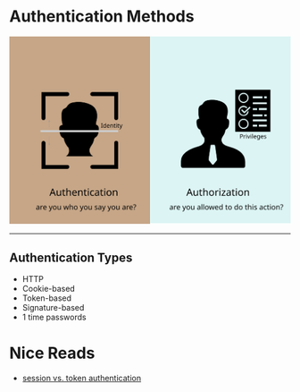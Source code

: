 # Authentication Methods

![authentication vs authorization](./imgs/authen_author.svg)
___

## Authentication Types
- HTTP
- Cookie-based
- Token-based
- Signature-based
- 1 time passwords

# Nice Reads

- [session vs. token authentication](https://dev.to/thecodearcher/what-really-is-the-difference-between-session-and-token-based-authentication-2o39#:~:text=Session%20based%20authentication%20is%20one,cookie%20on%20the%20user%20browser.)